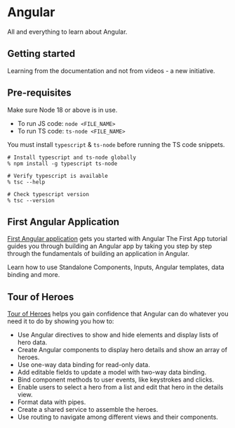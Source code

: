 # Angular

All and everything to learn about Angular.

## Getting started

Learning from the documentation and not from videos - a new initiative.

## Pre-requisites

Make sure Node 18 or above is in use.

- To run JS code: `node <FILE_NAME>`
- To run TS code: `ts-node <FILE_NAME>`

You must install `typescript` & `ts-node` before running the TS code snippets.

```
# Install typescript and ts-node globally
% npm install -g typescript ts-node

# Verify typescript is available
% tsc --help

# Check typescript version
% tsc --version
```

## First Angular Application

[First Angular application](first-app/README.md) gets you started with Angular The First App tutorial guides you through building an Angular app by taking you step by step through the fundamentals of building an application in Angular.

Learn how to use Standalone Components, Inputs, Angular templates, data binding and more.

## Tour of Heroes

[Tour of Heroes](tour-of-heroes/README.md) helps you gain confidence that Angular can do whatever you need it to do by showing you how to:

- Use Angular directives to show and hide elements and display lists of hero data.
- Create Angular components to display hero details and show an array of heroes.
- Use one-way data binding for read-only data.
- Add editable fields to update a model with two-way data binding.
- Bind component methods to user events, like keystrokes and clicks.
- Enable users to select a hero from a list and edit that hero in the details view.
- Format data with pipes.
- Create a shared service to assemble the heroes.
- Use routing to navigate among different views and their components.
